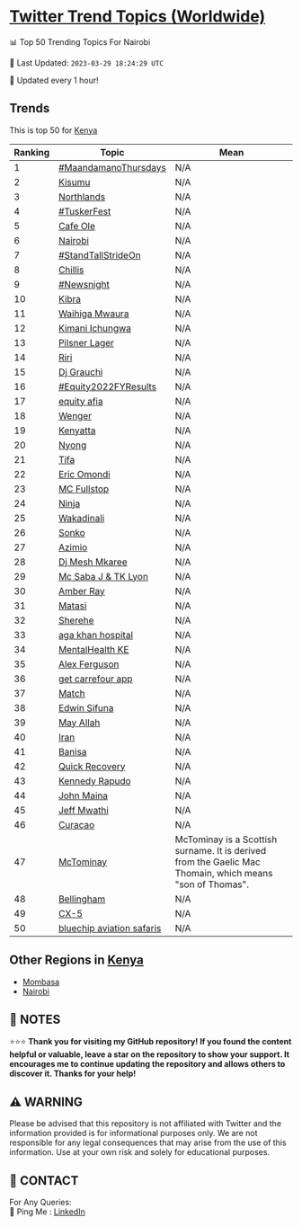 [Twitter Trend Topics (Worldwide)](https://github.com/ErcinDedeoglu/Twitter-Trend-Topics)
==========


📊 Top 50 Trending Topics For Nairobi

📆 Last Updated: `2023-03-29 18:24:29 UTC`

🔧 Updated every 1 hour!


## Trends

This is top 50 for [Kenya](</Kenya>)

| Ranking | Topic | Mean |
| ------- | ------------ | ------------ |
| 1 | [#MaandamanoThursdays](http://twitter.com/search?q=%23MaandamanoThursdays) | N/A |
| 2 | [Kisumu](http://twitter.com/search?q=Kisumu) | N/A |
| 3 | [Northlands](http://twitter.com/search?q=Northlands) | N/A |
| 4 | [#TuskerFest](http://twitter.com/search?q=%23TuskerFest) | N/A |
| 5 | [Cafe Ole](http://twitter.com/search?q=Cafe+Ole) | N/A |
| 6 | [Nairobi](http://twitter.com/search?q=Nairobi) | N/A |
| 7 | [#StandTallStrideOn](http://twitter.com/search?q=%23StandTallStrideOn) | N/A |
| 8 | [Chillis](http://twitter.com/search?q=Chillis) | N/A |
| 9 | [#Newsnight](http://twitter.com/search?q=%23Newsnight) | N/A |
| 10 | [Kibra](http://twitter.com/search?q=Kibra) | N/A |
| 11 | [Waihiga Mwaura](http://twitter.com/search?q=Waihiga+Mwaura) | N/A |
| 12 | [Kimani Ichungwa](http://twitter.com/search?q=Kimani+Ichungwa) | N/A |
| 13 | [Pilsner Lager](http://twitter.com/search?q=Pilsner+Lager) | N/A |
| 14 | [Riri](http://twitter.com/search?q=Riri) | N/A |
| 15 | [Dj Grauchi](http://twitter.com/search?q=Dj+Grauchi) | N/A |
| 16 | [#Equity2022FYResults](http://twitter.com/search?q=%23Equity2022FYResults) | N/A |
| 17 | [equity afia](http://twitter.com/search?q=equity+afia) | N/A |
| 18 | [Wenger](http://twitter.com/search?q=Wenger) | N/A |
| 19 | [Kenyatta](http://twitter.com/search?q=Kenyatta) | N/A |
| 20 | [Nyong](http://twitter.com/search?q=Nyong) | N/A |
| 21 | [Tifa](http://twitter.com/search?q=Tifa) | N/A |
| 22 | [Eric Omondi](http://twitter.com/search?q=Eric+Omondi) | N/A |
| 23 | [MC Fullstop](http://twitter.com/search?q=MC+Fullstop) | N/A |
| 24 | [Ninja](http://twitter.com/search?q=Ninja) | N/A |
| 25 | [Wakadinali](http://twitter.com/search?q=Wakadinali) | N/A |
| 26 | [Sonko](http://twitter.com/search?q=Sonko) | N/A |
| 27 | [Azimio](http://twitter.com/search?q=Azimio) | N/A |
| 28 | [Dj Mesh Mkaree](http://twitter.com/search?q=Dj+Mesh+Mkaree) | N/A |
| 29 | [Mc Saba J & TK Lyon](http://twitter.com/search?q=Mc+Saba+J+%26+TK+Lyon) | N/A |
| 30 | [Amber Ray](http://twitter.com/search?q=Amber+Ray) | N/A |
| 31 | [Matasi](http://twitter.com/search?q=Matasi) | N/A |
| 32 | [Sherehe](http://twitter.com/search?q=Sherehe) | N/A |
| 33 | [aga khan hospital](http://twitter.com/search?q=aga+khan+hospital) | N/A |
| 34 | [MentalHealth KE](http://twitter.com/search?q=MentalHealth+KE) | N/A |
| 35 | [Alex Ferguson](http://twitter.com/search?q=Alex+Ferguson) | N/A |
| 36 | [get carrefour app](http://twitter.com/search?q=get+carrefour+app) | N/A |
| 37 | [Match](http://twitter.com/search?q=Match) | N/A |
| 38 | [Edwin Sifuna](http://twitter.com/search?q=Edwin+Sifuna) | N/A |
| 39 | [May Allah](http://twitter.com/search?q=May+Allah) | N/A |
| 40 | [Iran](http://twitter.com/search?q=Iran) | N/A |
| 41 | [Banisa](http://twitter.com/search?q=Banisa) | N/A |
| 42 | [Quick Recovery](http://twitter.com/search?q=Quick+Recovery) | N/A |
| 43 | [Kennedy Rapudo](http://twitter.com/search?q=Kennedy+Rapudo) | N/A |
| 44 | [John Maina](http://twitter.com/search?q=John+Maina) | N/A |
| 45 | [Jeff Mwathi](http://twitter.com/search?q=Jeff+Mwathi) | N/A |
| 46 | [Curacao](http://twitter.com/search?q=Curacao) | N/A |
| 47 | [McTominay](http://twitter.com/search?q=McTominay) | McTominay is a Scottish surname. It is derived from the Gaelic Mac Thomain, which means "son of Thomas". |
| 48 | [Bellingham](http://twitter.com/search?q=Bellingham) | N/A |
| 49 | [CX-5](http://twitter.com/search?q=CX-5) | N/A |
| 50 | [bluechip aviation safaris](http://twitter.com/search?q=bluechip+aviation+safaris) | N/A |



## Other Regions in [Kenya](</Kenya>)

* [Mombasa](</Kenya/Mombasa.md>)
* [Nairobi](</Kenya/Nairobi.md>)



## 📝 NOTES

⭐⭐⭐ **Thank you for visiting my GitHub repository! If you found the content helpful or valuable, leave a star on the repository to show your support. It encourages me to continue updating the repository and allows others to discover it. Thanks for your help!**


## ⚠️ WARNING

Please be advised that this repository is not affiliated with Twitter and the information provided is for informational purposes only. We are not responsible for any legal consequences that may arise from the use of this information. Use at your own risk and solely for educational purposes.


## 📨 CONTACT

 For Any Queries:  
            🏓 Ping Me : [LinkedIn](https://www.linkedin.com/in/ercindedeoglu/)
